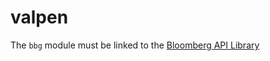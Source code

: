 # valpen
The `bbg` module must be linked to the [Bloomberg API Library](http://www.bloomberglabs.com/api/libraries/)
